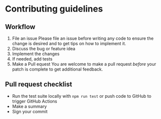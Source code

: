 # Contributing guidelines

## Workflow
1. File an issue
   Please file an issue before writing any code to ensure the change is desired and to get tips on how to implement it.
2. Discuss the bug or feature idea
3. Implement the changes
4. If needed, add tests
5. Make a Pull equest
   You are welcome to make a pull request _before_ your patch is complete to get additional feedback.

## Pull request checklist
 - Run the test suite locally with `npm run test` or push code to GitHub to trigger GitHub Actions
 - Make a summary
 - Sign your commit
